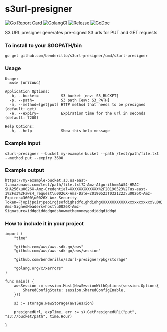 # s3url-presigner
[![Go Report Card](https://goreportcard.com/badge/github.com/benderillo/s3url-presigner)](https://goreportcard.com/report/github.com/benderillo/s3url-presigner)
[![GolangCI](https://golangci.com/badges/github.com/benderillo/s3url-presigner.svg)](https://golangci.com/r/github.com/benderillo/s3url-presigner)
[![Release](https://img.shields.io/github/release/benderillo/s3url-presigner.svg)](https://github.com/benderillo/s3url-presigner/releases/latest)
[![GoDoc](https://godoc.org/github.com/benderillo/s3url-presigner?status.svg)](https://godoc.org/github.com/benderillo/s3url-presigner/pkg/storage)

S3 URL presigner generates pre-signed S3 urls for PUT and GET requests

### To install to your $GOPATH/bin
 `go get github.com/benderillo/s3url-presigner/cmd/s3url-presigner`

### Usage

```
Usage:
  main [OPTIONS]

Application Options:
  -b, --bucket=          S3 bucket [env: S3_BUCKET]
  -p, --path=            S3 path [env: S3_PATH]
  -m, --method=[get|put] HTTP method that needs to be presigned (default: get)
  -e, --expiry=          Expiration time for the url in seconds (default: 7200)

Help Options:
  -h, --help             Show this help message
```

### Example input

```
s3url-presigner --bucket my-example-bucket --path /test/path/file.txt --method put --expiry 3600
```

### Example output
```
https://my-example-bucket.s3.us-east-1.amazonaws.com/test/path/file.txt?X-Amz-Algorithm=AWS4-HMAC-SHA256\u0026X-Amz-Credential=XXXXXXXXXXXXX%2F20190523%2Fus-east-1%2Fs3%2Faws4_request\u0026X-Amz-Date=20190523T032122Z\u0026X-Amz-Expires=3600\u0026X-Amz-Security-Token=FjopijpoirjpeoirgjsofdighsdfoighdiohgXXXXXXXXXXXXxxxxxxxxxxx\u0026X-Amz-SignedHeaders=host\u0026X-Amz-Signature=iddqdiddqdgodshowmethemoneygodiddqdiddqd
```

### How to include it in your project
```
import (
	"time"

	"github.com/aws/aws-sdk-go/aws"
	"github.com/aws/aws-sdk-go/aws/session"

	"github.com/benderillo/s3url-presigner/pkg/storage"

	"golang.org/x/xerrors"
)

func main() {
	awsSession := session.Must(NewSessionWithOptions(session.Options{
		SharedConfigState: session.SharedConfigEnable,
	}))

	s3 := storage.NewStorage(awsSession)

	presignedUrl, expTime, err := s3.GetPresignedURL("put", "s3://bucket/path", time.Hour)

}
```
